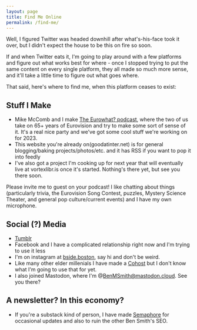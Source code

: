 ```yaml
---
layout: page
title: Find Me Online
permalink: /find-me/
---
```


Well, I figured Twitter was headed downhill after what's-his-face took it over, but I didn't expect the house to be this on fire so soon.

If and when Twitter eats it, I'm going to play around with a few platforms and figure out what works best for where - once I stopped trying to put the same content on every single platform, they all made so much more sense, and it'll take a little time to figure out what goes where.

That said, here's where to find me, when this platform ceases to exist:

## Stuff I Make

- Mike McComb and I make [The Eurowhat? podcast](https://www.eurowhat.com), where the two of us take on 65+ years of Eurovision and try to make some sort of sense of it.  It's a real nice party and we've got some cool stuff we're working on for 2023.
- This website you're already on(goodatinter.net) is for general blogging/baking projects/photos/etc. and it has RSS if you want to pop it into feedly
- I've also got a project I'm cooking up for next year that will eventually live at vortexlibr.is once it's started.  Nothing's there yet, but see you there soon.

Please invite me to guest on your podcast!  I like chatting about things (particularly trivia, the Eurovision Song Contest, puzzles, Mystery Science Theater, and general pop culture/current events) and I have my own microphone.

## Social (?) Media

- [Tumblr](https://thatbenmsmith.tumblr.com/)
- Facebook and I have a complicated relationship right now and I'm trying to use it less
- I'm on instagram at [bside.boston](https://www.instagram.com/bsideboston/), say hi and don't be weird.
- Like many other elder millenials I have made a [Cohost](https://cohost.org/BenMSmith) but I don't know what I'm going to use that for yet.
- I also joined Mastodon, where I'm @BenMSmith@mastodon.cloud.  See you there?

## A newsletter?  In this economy?
- If you're a substack kind of person, I have made [Semaphore](https://bsideboston.substack.com/) for occasional updates and also to ruin the other Ben Smith's SEO.